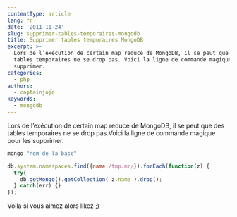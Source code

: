 ```yaml
---
contentType: article
lang: fr
date: '2011-11-24'
slug: supprimer-tables-temporaires-mongodb
title: Supprimer tables temporaires MongoDB
excerpt: >-
  Lors de l’exécution de certain map reduce de MongoDB, il se peut que des
  tables temporaires ne se drop pas. Voici la ligne de commande magique pour les
  supprimer.
categories:
  - php
authors:
  - captainjojo
keywords:
  - mongodb
---
```


Lors de l’exécution de certain map reduce de MongoDB, il se peut que des tables temporaires ne se drop pas.Voici la ligne de commande magique pour les supprimer.

```sh
mongo "nom de la base"
```
```js
db.system.namespaces.find({name:/tmp.mr/}).forEach(function(z) {
  try{
    db.getMongo().getCollection( z.name ).drop();
  } catch(err) {}
});
```
Voila si vous aimez alors likez ;)
